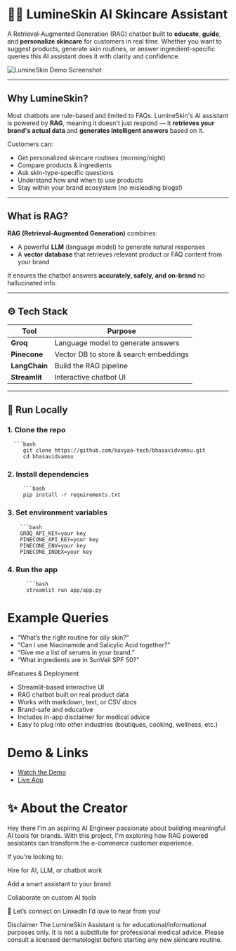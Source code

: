 # 💅🏻 LumineSkin AI Skincare Assistant

A Retrieval-Augmented Generation (RAG) chatbot built to **educate**, **guide**, and **personalize skincare** for customers in real time. Whether you want to suggest products, generate skin routines, or answer ingredient-specific queries this AI assistant does it with clarity and confidence.

![LumineSkin Demo Screenshot](![ui](https://github.com/user-attachments/assets/da4b4d4b-88f4-469f-adf0-f5c8beddde07))

---

## Why LumineSkin?

Most chatbots are rule-based and limited to FAQs. LumineSkin's AI assistant is powered by **RAG**, meaning it doesn't just respond — it **retrieves your brand's actual data** and **generates intelligent answers** based on it.

Customers can:
- Get personalized skincare routines (morning/night)
- Compare products & ingredients
- Ask skin-type-specific questions
- Understand how and when to use products
- Stay within your brand ecosystem (no misleading blogs!)

---

## What is RAG?

**RAG (Retrieval-Augmented Generation)** combines:
- A powerful **LLM** (language model) to generate natural responses
- A **vector database** that retrieves relevant product or FAQ content from your brand

It ensures the chatbot answers **accurately, safely, and on-brand** no hallucinated info.

---

## ⚙️ Tech Stack

| Tool        | Purpose                              |
|-------------|--------------------------------------|
| **Groq** | Language model to generate answers   |
| **Pinecone**   | Vector DB to store & search embeddings |
| **LangChain**  | Build the RAG pipeline              |
| **Streamlit**  | Interactive chatbot UI              |

---

## 🚀 Run Locally

### 1. Clone the repo
      ```bash
         git clone https://github.com/kavyaa-tech/bhasavidvamsu.git
         cd bhasavidvamsu

### 2. Install dependencies
         ```bash
         pip install -r requirements.txt

 ### 3. Set environment variables
        ```bash      
        GROQ_API_KEY=your key
        PINECONE_API_KEY=your key
        PINECONE_ENV=your key
        PINECONE_INDEX=your key

### 4. Run the app
          ```bash
          streamlit run app/app.py


# Example Queries
- “What’s the right routine for oily skin?”
- “Can I use Niacinamide and Salicylic Acid together?”
- “Give me a list of serums in your brand.”
- “What ingredients are in SunVeil SPF 50?”

#Features & Deployment
- Streamlit-based interactive UI
- RAG chatbot built on real product data
- Works with markdown, text, or CSV docs
- Brand-safe and educative
- Includes in-app disclaimer for medical advice
- Easy to plug into other industries (boutiques, cooking, wellness, etc.)

# Demo & Links
- [Watch the Demo]()
- [Live App](https://lumineskin-ai.streamlit.app/)

# ✨ About the Creator
Hey there I'm an aspiring AI Engineer passionate about building meaningful AI tools for brands. With this project, I'm exploring how RAG powered assistants can transform the e-commerce customer experience.

If you're looking to:

Hire for AI, LLM, or chatbot work

Add a smart assistant to your brand

Collaborate on custom AI tools

📩 Let’s connect on LinkedIn I’d love to hear from you!


Disclaimer
The LumineSkin Assistant is for educational/informational purposes only. It is not a substitute for professional medical advice. Please consult a licensed dermatologist before starting any new skincare routine.






